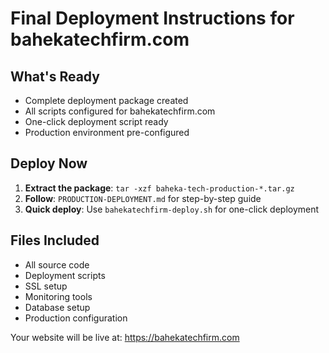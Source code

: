 # Final Deployment Instructions for bahekatechfirm.com

## What's Ready
- Complete deployment package created
- All scripts configured for bahekatechfirm.com
- One-click deployment script ready
- Production environment pre-configured

## Deploy Now

1. **Extract the package**: `tar -xzf baheka-tech-production-*.tar.gz`
2. **Follow**: `PRODUCTION-DEPLOYMENT.md` for step-by-step guide
3. **Quick deploy**: Use `bahekatechfirm-deploy.sh` for one-click deployment

## Files Included
- All source code
- Deployment scripts
- SSL setup
- Monitoring tools
- Database setup
- Production configuration

Your website will be live at: https://bahekatechfirm.com
